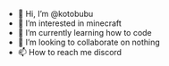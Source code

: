 - 👋 Hi, I’m @kotobubu
- 👀 I’m interested in minecraft
- 🌱 I’m currently learning how to code
- 💞️ I’m looking to collaborate on nothing
- 📫 How to reach me discord

<!---
kotobubu/kotobubu is a ✨ special ✨ repository because its `README.md` (this file) appears on your GitHub profile.
You can click the Preview link to take a look at your changes.
--->
